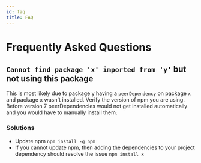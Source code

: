 ```yaml
---
id: faq
title: FAQ
---
```


# Frequently Asked Questions

## `Cannot find package 'x' imported from 'y'` but not using this package

This is most likely due to package y having a `peerDependency` on package `x` and package x wasn't installed.
Verify the version of npm you are using. Before version 7 peerDependencies would not get installed automatically and you would have to manually install them.

### Solutions

- Update npm `npm install -g npm`
- If you cannot update npm, then adding the dependencies to your project dependency should resolve the issue `npm install x`
